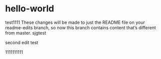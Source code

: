 # hello-world
test1111
These changes will be made to just the README file on your readme-edits branch, so now this branch contains content that’s different from master.
sjgtest


second edit test


1111111111
